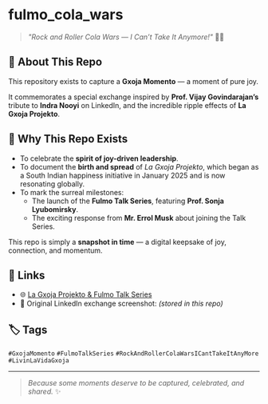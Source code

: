 # fulmo_cola_wars  

> *"Rock and Roller Cola Wars — I Can’t Take It Anymore!"* 🎸🔥  

## 🌟 About This Repo  

This repository exists to capture a **Gxoja Momento** — a moment of pure joy.  


It commemorates a special exchange inspired by **Prof. Vijay Govindarajan’s** tribute to **Indra Nooyi** on LinkedIn, and the incredible ripple effects of **La Gxoja Projekto**.  

## 🚀 Why This Repo Exists  

- To celebrate the **spirit of joy-driven leadership**.  
- To document the **birth and spread** of *La Gxoja Projekto*, which began as a South Indian happiness initiative in January 2025 and is now resonating globally.  
- To mark the surreal milestones:  
  - The launch of the **Fulmo Talk Series**, featuring **Prof. Sonja Lyubomirsky**.  
  - The exciting response from **Mr. Errol Musk** about joining the Talk Series.  

This repo is simply a **snapshot in time** — a digital keepsake of joy, connection, and momentum.  

## 🔗 Links  

- 🌐 [La Gxoja Projekto & Fulmo Talk Series](http://essshbarato.wordpress.com)  
- 💬 Original LinkedIn exchange screenshot: *(stored in this repo)*  

## 🏷️ Tags  

`#GxojaMomento` `#FulmoTalkSeries` `#RockAndRollerColaWarsICantTakeItAnyMore` `#LivinLaVidaGxoja`  

---

> *Because some moments deserve to be captured, celebrated, and shared.* ✨
